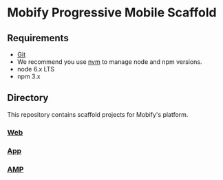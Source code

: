 # Mobify Progressive Mobile Scaffold

## Requirements

- [Git](https://git-scm.com/)
- We recommend you use [nvm](https://github.com/creationix/nvm#installation) to
manage node and npm versions.
- node 6.x LTS
- npm 3.x

## Directory

This repository contains scaffold projects for Mobify's platform.

### [Web](/web)
### [App](/native)
### [AMP](/amp)
